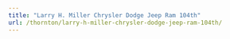 ```yaml
---
title: "Larry H. Miller Chrysler Dodge Jeep Ram 104th"
url: /thornton/larry-h-miller-chrysler-dodge-jeep-ram-104th/
---
```

